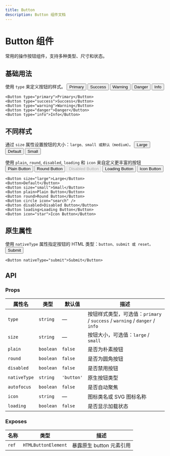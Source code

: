 ```yaml
---
title: Button
description: Button 组件文档
---
```


<script setup>
import Button from '../../src/components/Button/Button.vue'
</script>

# Button 组件

常用的操作按钮组件，支持多种类型、尺寸和状态。

## 基础用法

使用 `type` 来定义按钮的样式。
<Button type="primary">Primary</Button>
<Button type="success">Success</Button>
<Button type="warning">Warning</Button>
<Button type="danger">Danger</Button>
<Button type="info">Info</Button>

```vue
<Button type="primary">Primary</Button>
<Button type="success">Success</Button>
<Button type="warning">Warning</Button>
<Button type="danger">Danger</Button>
<Button type="info">Info</Button>
```

## 不同样式

通过 `size` 属性设置按钮的大小：`large、small 或默认（medium）。`
<Button size="large">Large</Button>
<Button>Default</Button>
<Button size="small">Small</Button>

使用 `plain`, `round`, `disabled`, `loading` 和 `icon` 来自定义更丰富的按钮
<Button plain>Plain Button</Button>
<Button round>Round Button</Button>
<Button disabled>Disabled Button</Button>
<Button loading>Loading Button</Button>
<Button icon="star">Icon Button</Button>

```vue
<Button size="large">Large</Button>
<Button>Default</Button>
<Button size="small">Small</Button>
<Button plain>Plain Button</Button>
<Button round>Round Button</Button>
<Button circle icon="search" />
<Button disabled>Disabled Button</Button>
<Button loading>Loading Button</Button>
<Button icon="star">Icon Button</Button>
```

## 原生属性

使用 `nativeType` 属性指定按钮的 HTML 类型：`button、submit 或 reset。`
<Button nativeType="submit">Submit</Button>

```vue
<Button nativeType="submit">Submit</Button>
```

## API

### Props

| 属性名       | 类型      | 默认值     | 描述                                                                        |
| ------------ | --------- | ---------- | --------------------------------------------------------------------------- |
| `type`       | `string`  | —          | 按钮样式类型，可选值：`primary` / `success` / `warning` / `danger` / `info` |
| `size`       | `string`  | —          | 按钮大小，可选值：`large` / `small`                                         |
| `plain`      | `boolean` | `false`    | 是否为朴素按钮                                                              |
| `round`      | `boolean` | `false`    | 是否为圆角按钮                                                              |
| `disabled`   | `boolean` | `false`    | 是否禁用按钮                                                                |
| `nativeType` | `string`  | `'button'` | 原生按钮类型                                                                |
| `autofocus`  | `boolean` | `false`    | 是否自动聚焦                                                                |
| `icon`       | `string`  | —          | 图标类名或 SVG 图标名称                                                     |
| `loading`    | `boolean` | `false`    | 是否显示加载状态                                                            |

### Exposes

| 名称  | 类型                | 描述                     |
| ----- | ------------------- | ------------------------ |
| `ref` | `HTMLButtonElement` | 暴露原生 button 元素引用 |
